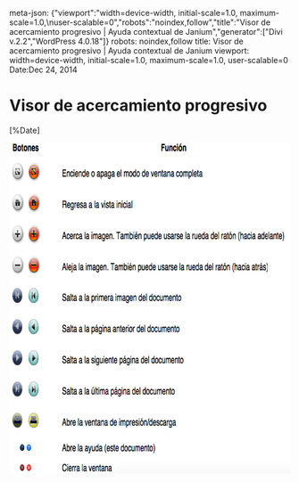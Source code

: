 meta-json: {"viewport":"width=device-width, initial-scale=1.0, maximum-scale=1.0,\nuser-scalable=0","robots":"noindex,follow","title":"Visor de acercamiento progresivo | Ayuda contextual de Janium","generator":["Divi v.2.2","WordPress 4.0.18"]}
robots: noindex,follow
title: Visor de acercamiento progresivo | Ayuda contextual de Janium
viewport: width=device-width, initial-scale=1.0, maximum-scale=1.0, user-scalable=0
Date:Dec 24, 2014

# Visor de acercamiento progresivo

[%Date]

[<img src="Visor_acercamiento_progresivo.png" alt="Visor_acercamiento_progresivo" class="aligncenter size-full wp-image-1566" width="756" height="594" />](Visor_acercamiento_progresivo.png)


